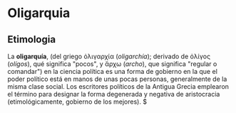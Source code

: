 # Oligarquia
## Etimologia
La **oligarquía**, (del griego ὀλιγαρχία (_oligarchía_); derivado de ὀλίγος (_olígos_), qué significa "pocos", y ἄρχω (_archo_), que significa "regular o comandar")​ en la ciencia política es una forma de gobierno en la que el poder político está en manos de unas pocas personas, generalmente de la misma clase social. Los escritores políticos de la Antigua Grecia emplearon el término para designar la forma degenerada y negativa de aristocracia (etimológicamente, gobierno de los mejores).
$


<!--stackedit_data:
eyJoaXN0b3J5IjpbMTQxOTEyMzMzN119
-->